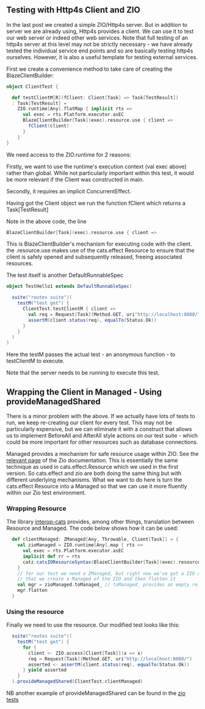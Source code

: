 ## Testing with Http4s Client and ZIO

In the last post we created a simple ZIO/Http4s server. But in addition to server we are already using, Http4s provides a client.
We can use it to test our web server or indeed other web services. Note that full testing of an http4s server at this level
may not be strictly necessary - we have already tested the individual service end points and so are basically testing http4s ourselves.
However, it is also a useful template for testing external services.

First we create a convenience method to take care of creating the BlazeClientBuilder:
```scala
object ClientTest {

  def testClientM[R](fClient: Client[Task] => Task[TestResult])
  : Task[TestResult] =
    ZIO.runtime[Any].flatMap { implicit rts =>
      val exec = rts.Platform.executor.asEC
      BlazeClientBuilder[Task](exec).resource.use { client =>
        fClient(client)
      }
    }
}
```
We need access to the ZIO.runtime for 2 reasons:

Firstly, we want to use the runtime's execution context (val exec above)
rather than global. While not particularly important within this test, it would be more relevant
if the Client was constructed in main.

Secondly, it requires an implicit ConcurrentEffect.

Having got the Client object we run the function fClient which returns a Task[TestResult]

Note in the above code, the line
```scala
BlazeClientBuilder[Task](exec).resource.use { client =>
```
This is BlazeClientBuilder's mechanism for executing code with the client. the .resource.use makes
use of the cats.effect Resource to ensure that the client is safely opened and subsequently released, freeing associated resources.

The test itself is another DefaultRunnableSpec
```scala
object TestHello1 extends DefaultRunnableSpec(

  suite("routes suite")(
    testM("test get") {
      ClientTest.testClientM { client =>
        val req = Request[Task](Method.GET, uri"http://localhost:8080/")
        assertM(client.status(req), equalTo(Status.Ok))
      }
    }
  )
)
```
Here the testM passes the actual test - an anonymous function - to testClientM to execute.

Note that the server needs to be running to execute this test.

## Wrapping the Client in Managed - Using provideManagedShared

There is a minor problem with the above. If we actually have lots of tests to run, we keep re-creating our client for every test.
This may not be particularly expensive, but we can eliminate it with  a construct that allows us to implement BeforeAll and AfterAll style
actions on our test suite - which could be more important for other resources such as database connections.

Managed provides a mechanism for safe resource usage within ZIO. See the [relevant page](https://zio.dev/docs/datatypes/datatypes_managed) of the Zio documentation.
This is essentially the same technique as used in cats.effect.Resource which we used in the first version.
So cats.effect and zio are both doing the same thing but with different underlying mechanisms. What we want to do here is turn the
cats.effect Resource into a Managed so that we can use it more fluently within our Zio test environment.

### Wrapping Resource
The library [interop-cats](https://github.com/zio/interop-cats) provides, among other things, translation between Resource and Managed.
The code below shows how it can be used:
```scala
  def clientManaged: ZManaged[Any, Throwable, Client[Task]] = {
    val zioManaged = ZIO.runtime[Any].map { rts =>
      val exec = rts.Platform.executor.asEC
      implicit def rr = rts
      catz.catsIOResourceSyntax(BlazeClientBuilder[Task](exec).resource).toManaged
    }
    // for our test we need a ZManaged, but right now we've got a ZIO of a ZManaged. To deal with
    // that we create a Managed of the ZIO and then flatten it
    val mgr = zioManaged.toManaged_ // toManaged_ provides an empty release of the rescoure
    mgr.flatten
  }
```

### Using the resource
Finally we need to use the resource. Our modified test looks like this:
```scala
  suite("routes suite")(
    testM("test get") {
      for {
        client <- ZIO.access[Client[Task]](x => x)
        req = Request[Task](Method.GET, uri"http://localhost:8080/")
        asserted <- assertM(client.status(req), equalTo(Status.Ok))
      } yield asserted
    }
  ).provideManagedShared(ClientTest.clientManaged)
```

NB another example of provideManagedShared can be found in the [zio tests](https://github.com/zio/zio/blob/master/test-tests/shared/src/test/scala/zio/test/ManagedSpec.scala)

